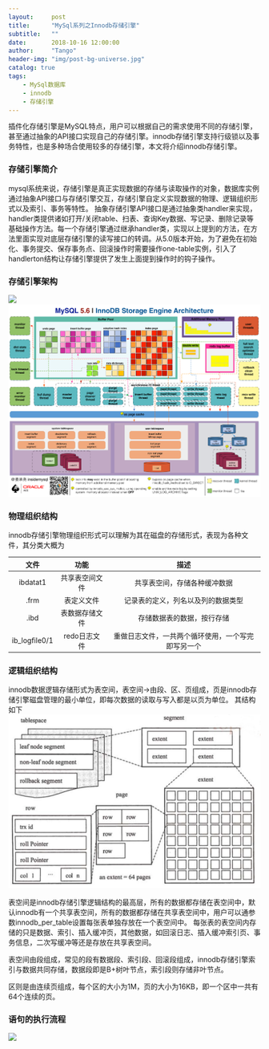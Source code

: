 ```yaml
---
layout:     post
title:      "MySql系列之Innodb存储引擎"
subtitle:   ""
date:       2018-10-16 12:00:00
author:     "Tango"
header-img: "img/post-bg-universe.jpg"
catalog: true
tags:   
    - MySql数据库 
    - innodb
    - 存储引擎
---
```



插件化存储引擎是MySQL特点，用户可以根据自己的需求使用不同的存储引擎，甚至通过抽象的API接口实现自己的存储引擎。innodb存储引擎支持行级锁以及事务特性，也是多种场合使用较多的存储引擎，本文将介绍innodb存储引擎。

### 存储引擎简介

mysql系统来说，存储引擎是真正实现数据的存储与读取操作的对象，数据库实例通过抽象API接口与存储引擎交互，存储引擎自定义实现数据的物理、逻辑组织形式以及索引、事务等特性。
抽象存储引擎API接口是通过抽象类handler来实现，handler类提供诸如打开/关闭table、扫表、查询Key数据、写记录、删除记录等基础操作方法。每一个存储引擎通过继承handler类，实现以上提到的方法，在方法里面实现对底层存储引擎的读写接口的转调。从5.0版本开始，为了避免在初始化、事务提交、保存事务点、回滚操作时需要操作one-table实例，引入了handlerton结构让存储引擎提供了发生上面提到操作时的钩子操作。


### 存储引擎架构
![](/img/in-post/mysql/post-innodb-memeory-disk.jpeg)
![](/img/in-post/mysql/post-innodb-engine-struct.jpeg)

### 物理组织结构
innodb存储引擎物理组织形式可以理解为其在磁盘的存储形式，表现为各种文件，其分类大概为  

| 文件 | 功能 | 描述 | 
| :--: | :--: | :--: |  
|ibdatat1|共享表空间文件|共享表空间，存储各种缓冲数据|
|.frm|表定义文件|记录表的定义，列名以及列的数据类型|
|.ibd|表数据存储文件|存储数据表的数据，按行存储|
|ib_logfile0/1|redo日志文件|重做日志文件，一共两个循环使用，一个写完即写另一个|


### 逻辑组织结构
innodb数据逻辑存储形式为表空间，表空间→由段、区、页组成，页是innodb存储引擎磁盘管理的最小单位，即每次数据的读取与写入都是以页为单位。
其结构如下
![](/img/in-post/mysql/post-innnodb-logic-storage.jpg)

表空间是innodb存储引擎逻辑结构的最高层，所有的数据都存储在表空间中，默认innodb有一个共享表空间，所有的数据都存储在共享表空间中，用户可以通参数innodb_per_table设置每张表单独存放在一个表空间中。
每张表的表空间内存储的只是数据、索引、插入缓冲页，其他数据，如回滚日志、插入缓冲索引页、事务信息，二次写缓冲等还是存放在共享表空间。

表空间由段组成，常见的段有数据段、索引段、回滚段组成，innodb存储引擎索引与数据共同存储，数据段即是B+树叶节点，索引段则存储非叶节点。

区则是由连续页组成，每个区的大小为1M，页的大小为16KB，即一个区中一共有64个连续的页。

### 语句的执行流程

![](/img/in-post/mysql/post-innnodb-stream.png)















